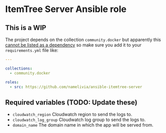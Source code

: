# ItemTree Server Ansible role

## This is a WIP

The project depends on the collection `community.docker` but apparently this [cannot be listed as a dependency](https://github.com/ansible/ansible/issues/62847) so make sure you add it to your `requirements.yml` file like:

```yml
---

collections:
  - community.docker

roles:
  - src: https://github.com/namelivia/ansible-itemtree-server
```

## Required variables (TODO: Update these)
 - `cloudwatch_region` Cloudwatch region to send the logs to.
 - `cloudwatch_log_group` Cloudwatch log group to send the logs to.
 - `domain_name` The domain name in which the app will be served from.
